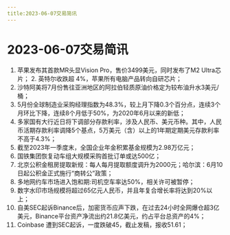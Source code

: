 ```yaml
---
title:2023-06-07交易简讯
---
```

# 2023-06-07交易简讯
1. 苹果发布其首款MR头显Vision Pro，售价3499美元，同时发布了M2 Ultra芯片；
2. 英特尔收跌超 4%，苹果所有电脑产品转向自研芯片；
3. 沙特阿美将7月份售往亚洲地区的阿拉伯轻质原油价格定为较布油升水3美元/桶；
4. 5月份全球制造业采购经理指数为48.3%，较上月下降0.3个百分点，连续3个月环比下降，连续8个月低于50%，为2020年6月以来的新低；
5. 多家国有大行近日将下调部分存款利率，涉及人民币、美元币种。其中，人民币活期存款利率调降5个基点，5万美元（含）以上的1年期定期美元存款利率不高于4.3%；
6. 截至2023年一季度末，全国企业年金积累基金规模为2.98万亿元；
7. 国铁集团恢复动车组大规模采购首批订单或达500亿；
8. 北京公积金租房提取新规：每人每月提取额度调升为2000元；哈尔滨：6月10日起公积金正式施行“商转公”政策；
9. 多地网约车市场进入饱和期:司机空车率达50%，相关许可被暂停；
10. 数字水印市场规模将超过65亿元人民币，并且年复合增长率将达到20%以上；
11. 自美SEC起诉Binance后，加密货币应声下跌，在过去24小时全网爆仓超3亿美元，Binance平台资产净流出约21.8亿美元，约占平台总资产的4%；
12. Coinbase 遭到SEC起诉，一度跌破45，截止发稿，报收51.61；